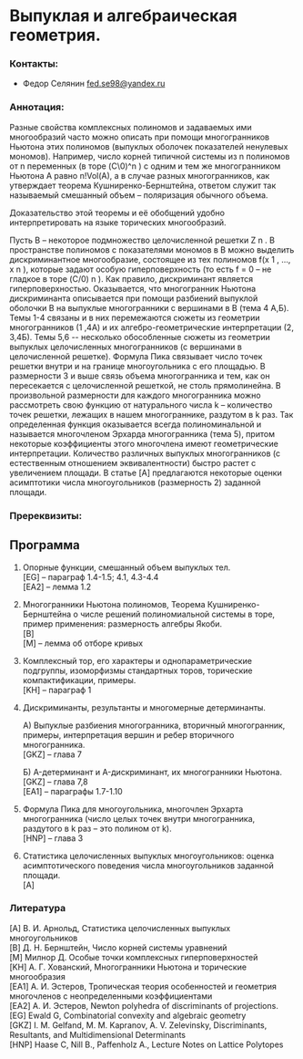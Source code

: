 # Выпуклая и алгебраическая геометрия.

### Контакты:
* Федор Селянин <fed.se98@yandex.ru>

### Аннотация: 
Разные свойства комплексных полиномов и задаваемых ими многообразий часто можно описать при помощи многогранников Ньютона этих полиномов (выпуклых оболочек показателей ненулевых мономов). Например, число корней типичной системы из n полиномов от
n переменных (в торе (C\0)^n ) с одним и тем же многогранником Ньютона A равно n!Vol(A), а в случае разных многогранников, как утверждает теорема Кушниренко-Бернштейна, ответом служит так называемый смешанный объем – поляризация обычного объема.

Доказательство этой теоремы и её обобщений удобно интерпретировать на языке торических многообразий.

Пусть B – некоторое подмножество целочисленной решетки Z n . В пространстве полиномов с показателями мономов в B можно выделить дискриминантное многообразие, состоящее из тех полиномов f(x 1 , …, x n ), которые задают особую гиперповерхность (то есть f = 0 – не гладкое в торе
(C/0) n ). Как правило, дискриминант является гиперповерхностью. Оказывается, что многогранник
Ньютона дискриминанта описывается при помощи разбиений выпуклой оболочки B на выпуклые
многогранники с вершинами в B (тема 4 А,Б).
Темы 1-4 связаны и в них перемежаются сюжеты из геометрии многогранников (1 ,4А) и их
алгебро-геометрические интерпретации (2, 3,4Б). Темы 5,6 -- несколько обособленные сюжеты из
геометрии выпуклых целочисленных многогранников (с вершинами в целочисленной решетке).
Формула Пика связывает число точек решетки внутри и на границе многоугольника с его
площадью. В размерности 3 и выше связь объема многогранника и тем, как он пересекается с
целочисленной решеткой, не столь прямолинейна. В произвольной размерности для каждого
многогранника можно рассмотреть свою функцию от натурального числа k – количество точек
решетки, лежащих в нашем многограннике, раздутом в k раз. Так определенная функция
оказывается всегда полиноминальной и называется многочленом Эрхарда многогранника (тема
5), притом некоторые коэффициенты этого многочлена имеют геометрические интерпретации.
Количество различных выпуклых многогранников (с естественным отношением эквивалентности)
быстро растет с увеличением площади. В статье [A] предлагаются некоторые оценки асимптотики
числа многоугольников (размерность 2) заданной площади.

### Пререквизиты:

## Программа

1) Опорные функции, смешанный объем выпуклых тел.  
[EG] – параграф 1.4-1.5; 4.1, 4.3-4.4  
[EA2] – лемма 1.2  

2) Многогранники Ньютона полиномов, Теорема Кушниренко-Бернштейна о числе решений полиномиальной системы в торе, пример применения: размерность алгебры Якоби.  
[B]  
[M] – лемма об отборе кривых  

3) Комплексный тор, его характеры и однопараметрические подгруппы, изоморфизмы стандартных торов, торические компактификации, примеры.  
[KH] – параграф 1  

4) Дискриминанты, результанты и многомерные детерминанты.

    А) Выпуклые разбиения многогранника, вторичный многогранник, примеры, интерпретация
вершин и ребер вторичного многогранника.  
[GKZ] – глава 7

    Б) A-детерминант и A-дискриминант, их многогранники Ньютона.  
[GKZ] – глава 7,8  
[EA1] – параграфы 1.7-1.10  

5) Формула Пика для многоугольника, многочлен Эрхарта многогранника (число целых точек
внутри многогранника, раздутого в k раз – это полином от k).  
[HNP] – глава 3

6) Статистика целочисленных выпуклых многоугольников: оценка асимптотического поведения
числа многоугольников заданной площади.  
[A]

### Литература
[A] В. И. Арнольд, Статистика целочисленных выпуклых многоугольников  
[B] Д. Н. Бернштейн, Число корней системы уравнений  
[M] Милнор Д. Особые точки комплексных гиперповерхностей  
[KH] А. Г. Хованский, Многогранники Ньютона и торические многообразия  
[EA1] А. И. Эстеров, Тропическая теория особенностей и геометрия многочленов с неопределенными коэффициентами  
[EA2] А. И. Эстеров, Newton polyhedra of discriminants of projections.  
[EG] Ewald G, Combinatorial convexity and algebraic geometry  
[GKZ] I. M. Gelfand, M. M. Kapranov, A. V. Zelevinsky, Discriminants, Resultants, and Multidimensional Determinants  
[HNP] Haase C, Nill B., Paffenholz A., Lecture Notes on Lattice Polytopes

